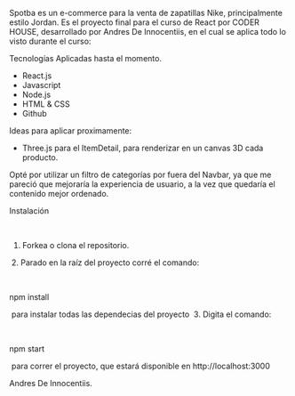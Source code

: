 Spotba es un e-commerce para la venta de zapatillas Nike, principalmente estilo Jordan. Es el proyecto final para el curso de React por CODER HOUSE, desarrollado por Andres De Innocentiis, en el cual se aplica todo lo visto durante el curso:
  
Tecnologías Aplicadas hasta el momento.

- React.js
- Javascript
- Node.js
- HTML & CSS
- Github

Ideas para aplicar proximamente:
- Three.js para el ItemDetail, para renderizar en un canvas 3D cada producto.

Opté por utilizar un filtro de categorías por fuera del Navbar, ya que me pareció que mejoraría la experiencia de usuario, a la vez que quedaría el contenido mejor ordenado.


Instalación

​
1. Forkea o clona el repositorio.

​
2. Parado en la raíz del proyecto corré el comando:

​

npm install

​ para instalar todas las dependecias del proyecto ​
3. Digita el comando:

​

npm start

​ para correr el proyecto, que estará disponible en http://localhost:3000 ​ ​




Andres De Innocentiis.
